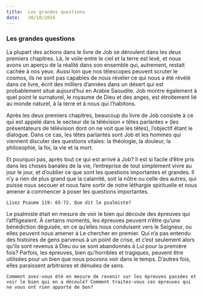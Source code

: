 ```yaml
---
title:  Les grandes questions
date:   30/10/2016
---
```


### Les grandes questions

La plupart des actions dans le livre de Job se déroulent dans les deux premiers chapitres. Là, le voile entre le ciel et la terre est levé, et nous avons un aperçu de la réalité dans son ensemble qui, autrement, restait cachée à nos yeux. Aussi loin que nos télescopes peuvent scruter le cosmos, ils ne sont pas capables de nous révéler ce qui nous a été révélé dans ce livre, écrit des milliers d’années dans un désert qui est probablement situé aujourd’hui en Arabie Saoudite. Job montre également à quel point le surnaturel, le royaume de Dieu et des anges, est étroitement lié au monde naturel, à la terre et à nous qui l’habitons.

Après les deux premiers chapitres, beaucoup du livre de Job consiste à ce qui est appelé dans le secteur de la télévision « têtes parlantes » (les présentateurs de télévision dont on ne voit que les têtes), l’objectif étant le dialogue. Dans ce cas, les têtes parlantes sont Job et les hommes qui viennent discuter des questions vitales: la théologie, la douleur, la philosophie, la foi, la vie et la mort.

Et pourquoi pas, après tout ce qui est arrivé à Job? Il est si facile d’être pris dans les choses banales de la vie, l’entreprise de tout simplement vivre au jour le jour, et d’oublier ce que sont les questions importantes et grandes. Il n’y a rien de plus grand que la calamité, soit la nôtre ou celle des autres, qui puisse nous secouer et nous faire sortir de notre léthargie spirituelle et nous amener à commencer à poser les questions importantes.

`Lisez Psaume 119: 65-72. Que dit le psalmiste?`

Le psalmiste était en mesure de voir le bien qui découle des épreuves qui l’affligeaient. À certains moments, les épreuves peuvent n’être qu’une bénédiction déguisée, en ce qu’elles nous conduisent vers le Seigneur, ou elles peuvent nous amener à Le chercher en premier. Qui n’a pas entendu des histoires de gens parvenus à un point de crise, et c’est seulement alors qu’ils sont revenus à Dieu ou se sont abandonnés à Lui pour la première fois? Parfois, les épreuves, bien qu’horribles et tragiques, peuvent être utilisées pour un bien que nous pouvons voir dans le temps. D’autres fois, elles paraissent arbitraires et dénuées de sens.

`Comment avez-vous été en mesure de revenir sur les épreuves passées et voir le bien qui en a découlé? Comment traitez-vous ces épreuves qui ne vous ont rien apporté de bon?`